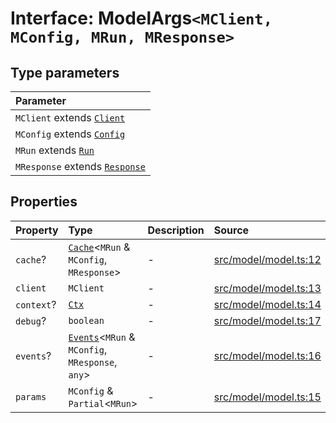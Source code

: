 # Interface: ModelArgs`<MClient, MConfig, MRun, MResponse>`

## Type parameters

| Parameter |
| :------ |
| `MClient` extends [`Client`](../namespaces/Model/namespaces/Base/type-aliases/Client.md) |
| `MConfig` extends [`Config`](../namespaces/Model/namespaces/Base/interfaces/Config.md) |
| `MRun` extends [`Run`](../namespaces/Model/namespaces/Base/interfaces/Run.md) |
| `MResponse` extends [`Response`](../namespaces/Model/namespaces/Base/interfaces/Response.md) |

## Properties

| Property | Type | Description | Source |
| :------ | :------ | :------ | :------ |
| `cache`? | [`Cache`](../namespaces/Model/interfaces/Cache.md)\<`MRun` & `MConfig`, `MResponse`\> | - | [src/model/model.ts:12](https://github.com/dexaai/llm-tools/blob/0d08c9c/src/model/model.ts#L12) |
| `client` | `MClient` | - | [src/model/model.ts:13](https://github.com/dexaai/llm-tools/blob/0d08c9c/src/model/model.ts#L13) |
| `context`? | [`Ctx`](../namespaces/Model/type-aliases/Ctx.md) | - | [src/model/model.ts:14](https://github.com/dexaai/llm-tools/blob/0d08c9c/src/model/model.ts#L14) |
| `debug`? | `boolean` | - | [src/model/model.ts:17](https://github.com/dexaai/llm-tools/blob/0d08c9c/src/model/model.ts#L17) |
| `events`? | [`Events`](../namespaces/Model/interfaces/Events.md)\<`MRun` & `MConfig`, `MResponse`, `any`\> | - | [src/model/model.ts:16](https://github.com/dexaai/llm-tools/blob/0d08c9c/src/model/model.ts#L16) |
| `params` | `MConfig` & `Partial`\<`MRun`\> | - | [src/model/model.ts:15](https://github.com/dexaai/llm-tools/blob/0d08c9c/src/model/model.ts#L15) |
